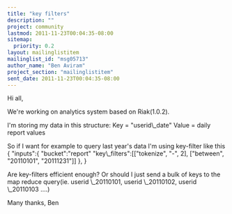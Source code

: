```yaml
---
title: "key filters"
description: ""
project: community
lastmod: 2011-11-23T00:04:35-08:00
sitemap:
  priority: 0.2
layout: mailinglistitem
mailinglist_id: "msg05713"
author_name: "Ben Aviram"
project_section: "mailinglistitem"
sent_date: 2011-11-23T00:04:35-08:00
---
```



Hi all,

We're working on analytics system based on Riak(1.0.2).

I'm storing my data in this structure:
Key = "userid\\_date"
Value = daily report values

So if I want for example to query last year's data I'm using key-filter like 
this
{
 "inputs":{
 "bucket":"report"
 "key\\_filters":[["tokenize", "-", 2],
 ["between", "20110101", "20111231"]]
 },
}

Are key-filters efficient enough?
Or should I just send a bulk of keys to the map reduce query(ie. userid 
\\_20110101, userid \\_20110102, userid \\_20110103 ....)

Many thanks,
Ben

